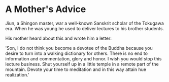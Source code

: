 # A Mother's Advice

Jiun, a Shingon master, war a well-known Sanskrit scholar of the Tokugawa era. When he was young he used to deliver lectures to his brother students.

His mother heard about this and wrote him a letter:

'Son, I do not think you become a devotee of the Buddha because you desire to turn into a walking dictionary for others. There is no end to information and commentation, glory and honor. I wish you would stop this lecture business. Shut yourself up in a little temple in a remote part of the mountain. Devote your time to meditation and in this way attain hue realization.'